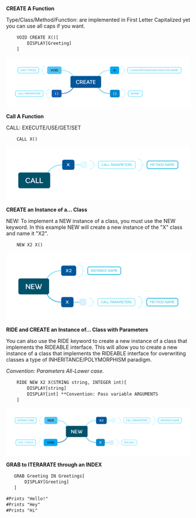 **CREATE A Function**

Type/Class/Method/Function: are implemented in First Letter Capitalized yet you can use all caps if you want. 
````
    VOID CREATE X()[
        DISPLAY[Greeting]
    ]
````

![CREATE A TYPE CLASS METHOD OR FUNCTION](images/CREATE.png "CREATE")

**Call A Function**

CALL: EXECUTE/USE/GET/SET
````    
    CALL X()
````

![CALL METHOD](images/CALL.png "CALL")

**CREATE an Instance of a... Class**

NEW: To implement a NEW instance of a class, you must use the NEW keyword.  In this example NEW will create a new instance of the "X" class and name it "X2". 
````
    NEW X2 X()
````

![NEW INSTANCE](images/NEW.png "NEW")

**RIDE and CREATE an Instance of... Class with Parameters**

 You can also use the RIDE keyword to create a new instance of a class that implements the RIDEABLE interface.  This will allow you to create a new instance of a class that implements the RIDEABLE interface for overwriting classes a type of INHERITANCE/POLYMORPHISM paradigm.

*Convention: Parameters All-Lower case.*

````
    RIDE NEW X2 X(STRING string, INTEGER int)[
        DISPLAY[string]
        DISPLAY[int] **Convention: Pass variable ARGUMENTS
    ]
````

![NEW RIDEABLE INSTANCE](images/RIDE.png "RIDE")

**GRAB to ITERARATE through an INDEX**
 
 ````
    GRAB Greeting IN Greetings[
        DISPLAY[Greeting]
    ]
````

    #Prints "Hello!"
    #Prints "Hey"
    #Prints "Hi"